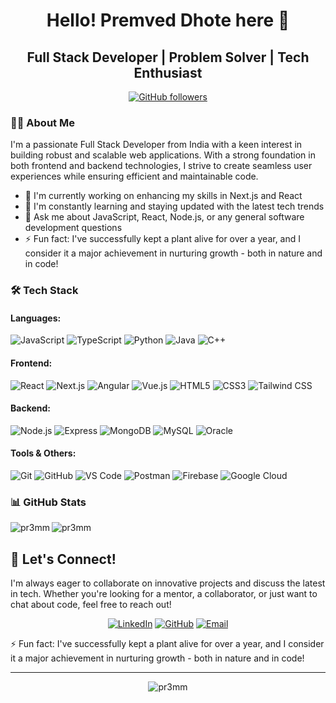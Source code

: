 <div align="center">

# **Hello! Premved Dhote here 👋**  
## Full Stack Developer | Problem Solver | Tech Enthusiast

[![GitHub followers](https://img.shields.io/github/followers/pr3mm?label=Follow&style=for-the-badge)](https://github.com/pr3mm)

</div>

### 👨‍💻 About Me

I'm a passionate Full Stack Developer from India with a keen interest in building robust and scalable web applications. With a strong foundation in both frontend and backend technologies, I strive to create seamless user experiences while ensuring efficient and maintainable code.

- 🔭 I'm currently working on enhancing my skills in Next.js and React
- 🌱 I'm constantly learning and staying updated with the latest tech trends
- 💬 Ask me about JavaScript, React, Node.js, or any general software development questions
- ⚡ Fun fact: I've successfully kept a plant alive for over a year, and I consider it a major achievement in nurturing growth - both in nature and in code!

### 🛠️ Tech Stack

#### Languages:
![JavaScript](https://img.shields.io/badge/-JavaScript-F7DF1E?style=flat-square&logo=javascript&logoColor=black)
![TypeScript](https://img.shields.io/badge/-TypeScript-3178C6?style=flat-square&logo=typescript&logoColor=white)
![Python](https://img.shields.io/badge/-Python-3776AB?style=flat-square&logo=python&logoColor=white)
![Java](https://img.shields.io/badge/-Java-007396?style=flat-square&logo=java&logoColor=white)
![C++](https://img.shields.io/badge/-C++-00599C?style=flat-square&logo=c%2B%2B&logoColor=white)

#### Frontend:
![React](https://img.shields.io/badge/-React-61DAFB?style=flat-square&logo=react&logoColor=black)
![Next.js](https://img.shields.io/badge/-Next.js-000000?style=flat-square&logo=next.js&logoColor=white)
![Angular](https://img.shields.io/badge/-Angular-DD0031?style=flat-square&logo=angular&logoColor=white)
![Vue.js](https://img.shields.io/badge/-Vue.js-4FC08D?style=flat-square&logo=vue.js&logoColor=white)
![HTML5](https://img.shields.io/badge/-HTML5-E34F26?style=flat-square&logo=html5&logoColor=white)
![CSS3](https://img.shields.io/badge/-CSS3-1572B6?style=flat-square&logo=css3&logoColor=white)
![Tailwind CSS](https://img.shields.io/badge/-Tailwind_CSS-38B2AC?style=flat-square&logo=tailwind-css&logoColor=white)

#### Backend:
![Node.js](https://img.shields.io/badge/-Node.js-339933?style=flat-square&logo=node.js&logoColor=white)
![Express](https://img.shields.io/badge/-Express-000000?style=flat-square&logo=express&logoColor=white)
![MongoDB](https://img.shields.io/badge/-MongoDB-47A248?style=flat-square&logo=mongodb&logoColor=white)
![MySQL](https://img.shields.io/badge/-MySQL-4479A1?style=flat-square&logo=mysql&logoColor=white)
![Oracle](https://img.shields.io/badge/-Oracle-F80000?style=flat-square&logo=oracle&logoColor=white)

#### Tools & Others:
![Git](https://img.shields.io/badge/-Git-F05032?style=flat-square&logo=git&logoColor=white)
![GitHub](https://img.shields.io/badge/-GitHub-181717?style=flat-square&logo=github&logoColor=white)
![VS Code](https://img.shields.io/badge/-VS_Code-007ACC?style=flat-square&logo=visual-studio-code&logoColor=white)
![Postman](https://img.shields.io/badge/-Postman-FF6C37?style=flat-square&logo=postman&logoColor=white)
![Firebase](https://img.shields.io/badge/-Firebase-FFCA28?style=flat-square&logo=firebase&logoColor=black)
![Google Cloud](https://img.shields.io/badge/-Google_Cloud-4285F4?style=flat-square&logo=google-cloud&logoColor=white)

### 📊 GitHub Stats

<img align="left" src="https://github-readme-stats.vercel.app/api/top-langs?username=pr3mm&show_icons=true&locale=en&layout=compact" alt="pr3mm" />

<img align="center" src="https://github-readme-stats.vercel.app/api?username=pr3mm&show_icons=true&locale=en" alt="pr3mm" />

## 🤝 Let's Connect!

I'm always eager to collaborate on innovative projects and discuss the latest in tech. Whether you're looking for a mentor, a collaborator, or just want to chat about code, feel free to reach out!

<div align="center">
  
[![LinkedIn](https://img.shields.io/badge/LinkedIn-0077B5?style=for-the-badge&logo=linkedin&logoColor=white)](https://www.linkedin.com/in/premveddhote/)
[![GitHub](https://img.shields.io/badge/GitHub-100000?style=for-the-badge&logo=github&logoColor=white)](https://github.com/pr3mm)
[![Email](https://img.shields.io/badge/Email-D14836?style=for-the-badge&logo=gmail&logoColor=white)](mailto:premveddhote@gmail.com)

</div>

⚡ Fun fact: I've successfully kept a plant alive for over a year, and I consider it a major achievement in nurturing growth - both in nature and in code!

---

<div align="center">
  <img src="https://komarev.com/ghpvc/?username=pr3mm&label=Profile%20views&color=0e75b6&style=flat" alt="pr3mm" />
